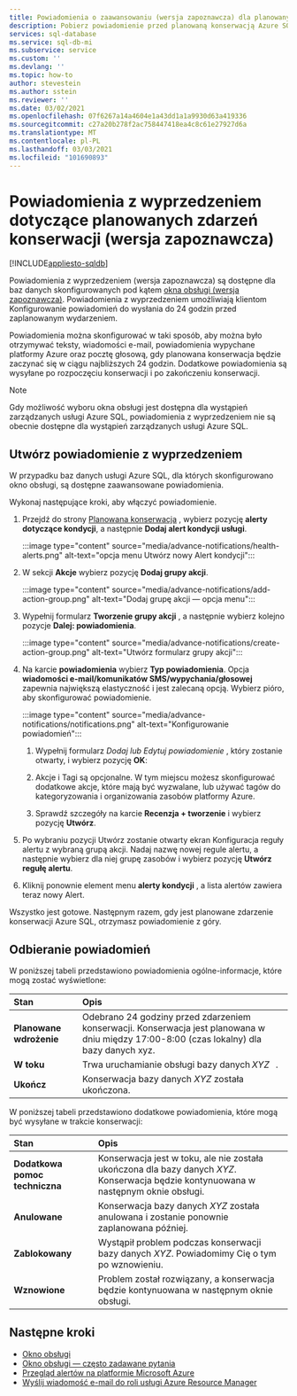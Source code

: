 ```yaml
---
title: Powiadomienia o zaawansowaniu (wersja zapoznawcza) dla planowanych zdarzeń konserwacji
description: Pobierz powiadomienie przed planowaną konserwacją Azure SQL Database.
services: sql-database
ms.service: sql-db-mi
ms.subservice: service
ms.custom: ''
ms.devlang: ''
ms.topic: how-to
author: stevestein
ms.author: sstein
ms.reviewer: ''
ms.date: 03/02/2021
ms.openlocfilehash: 07f6267a14a4604e1a43dd1a1a9930d63a419336
ms.sourcegitcommit: c27a20b278f2ac758447418ea4c8c61e27927d6a
ms.translationtype: MT
ms.contentlocale: pl-PL
ms.lasthandoff: 03/03/2021
ms.locfileid: "101690893"
---
```

# <a name="advance-notifications-for-planned-maintenance-events-preview"></a>Powiadomienia z wyprzedzeniem dotyczące planowanych zdarzeń konserwacji (wersja zapoznawcza)
[!INCLUDE[appliesto-sqldb](../includes/appliesto-sqldb.md)]

Powiadomienia z wyprzedzeniem (wersja zapoznawcza) są dostępne dla baz danych skonfigurowanych pod kątem [okna obsługi (wersja zapoznawcza)](maintenance-window.md). Powiadomienia z wyprzedzeniem umożliwiają klientom Konfigurowanie powiadomień do wysłania do 24 godzin przed zaplanowanym wydarzeniem.

Powiadomienia można skonfigurować w taki sposób, aby można było otrzymywać teksty, wiadomości e-mail, powiadomienia wypychane platformy Azure oraz pocztę głosową, gdy planowana konserwacja będzie zaczynać się w ciągu najbliższych 24 godzin. Dodatkowe powiadomienia są wysyłane po rozpoczęciu konserwacji i po zakończeniu konserwacji.

> [!Note]
> Gdy możliwość wyboru okna obsługi jest dostępna dla wystąpień zarządzanych usługi Azure SQL, powiadomienia z wyprzedzeniem nie są obecnie dostępne dla wystąpień zarządzanych usługi Azure SQL.

## <a name="create-an-advance-notification"></a>Utwórz powiadomienie z wyprzedzeniem

W przypadku baz danych usługi Azure SQL, dla których skonfigurowano okno obsługi, są dostępne zaawansowane powiadomienia. 

Wykonaj następujące kroki, aby włączyć powiadomienie.  

1. Przejdź do strony [Planowana konserwacja](https://portal.azure.com/#blade/Microsoft_Azure_Health/AzureHealthBrowseBlade/plannedMaintenance) , wybierz pozycję **alerty dotyczące kondycji**, a następnie **Dodaj alert kondycji usługi**.

    :::image type="content" source="media/advance-notifications/health-alerts.png" alt-text="opcja menu Utwórz nowy Alert kondycji":::

2. W sekcji **Akcje** wybierz pozycję **Dodaj grupy akcji**. 

    :::image type="content" source="media/advance-notifications/add-action-group.png" alt-text="Dodaj grupę akcji — opcja menu":::

3. Wypełnij formularz **Tworzenie grupy akcji** , a następnie wybierz kolejno pozycje **Dalej: powiadomienia**.  

    :::image type="content" source="media/advance-notifications/create-action-group.png" alt-text="Utwórz formularz grupy akcji":::

1. Na karcie **powiadomienia** wybierz **Typ powiadomienia**. Opcja **wiadomości e-mail/komunikatów SMS/wypychania/głosowej** zapewnia największą elastyczność i jest zalecaną opcją. Wybierz pióro, aby skonfigurować powiadomienie.  

    :::image type="content" source="media/advance-notifications/notifications.png" alt-text="Konfigurowanie powiadomień":::



   1. Wypełnij formularz *Dodaj lub Edytuj powiadomienie* , który zostanie otwarty, i wybierz pozycję **OK**: 

   2. Akcje i Tagi są opcjonalne. W tym miejscu możesz skonfigurować dodatkowe akcje, które mają być wyzwalane, lub używać tagów do kategoryzowania i organizowania zasobów platformy Azure. 

   4. Sprawdź szczegóły na karcie **Recenzja + tworzenie** i wybierz pozycję **Utwórz**. 

7. Po wybraniu pozycji Utwórz zostanie otwarty ekran Konfiguracja reguły alertu z wybraną grupą akcji. Nadaj nazwę nowej regule alertu, a następnie wybierz dla niej grupę zasobów i wybierz pozycję **Utwórz regułę alertu**. 

8. Kliknij ponownie element menu **alerty kondycji** , a lista alertów zawiera teraz nowy Alert. 


Wszystko jest gotowe. Następnym razem, gdy jest planowane zdarzenie konserwacji Azure SQL, otrzymasz powiadomienie z góry.

## <a name="receiving-notifications"></a>Odbieranie powiadomień

W poniższej tabeli przedstawiono powiadomienia ogólne-informacje, które mogą zostać wyświetlone: 

|Stan|Opis|
|:---|:---|
|**Planowane wdrożenie**| Odebrano 24 godziny przed zdarzeniem konserwacji. Konserwacja jest planowana w dniu między 17:00-8:00 (czas lokalny) dla bazy danych xyz.|
|**W toku** | Trwa uruchamianie obsługi bazy danych *XYZ*   .| 
|**Ukończ** | Konserwacja bazy danych *XYZ* została ukończona. |

W poniższej tabeli przedstawiono dodatkowe powiadomienia, które mogą być wysyłane w trakcie konserwacji: 

|Stan|Opis|
|:---|:---|
|**Dodatkowa pomoc techniczna** | Konserwacja jest w toku, ale nie została ukończona dla bazy danych *XYZ*. Konserwacja będzie kontynuowana w następnym oknie obsługi.| 
|**Anulowane**| Konserwacja bazy danych *XYZ* została anulowana i zostanie ponownie zaplanowana później. |
|**Zablokowany**|Wystąpił problem podczas konserwacji bazy danych *XYZ*. Powiadomimy Cię o tym po wznowieniu.| 
|**Wznowione**|Problem został rozwiązany, a konserwacja będzie kontynuowana w następnym oknie obsługi.|


## <a name="next-steps"></a>Następne kroki

- [Okno obsługi](maintenance-window.md)
- [Okno obsługi — często zadawane pytania](maintenance-window-faq.yml)
- [Przegląd alertów na platformie Microsoft Azure](../../azure-monitor/platform/alerts-overview.md)
- [Wyślij wiadomość e-mail do roli usługi Azure Resource Manager](../../azure-monitor/platform/action-groups.md#email-azure-resource-manager-role)